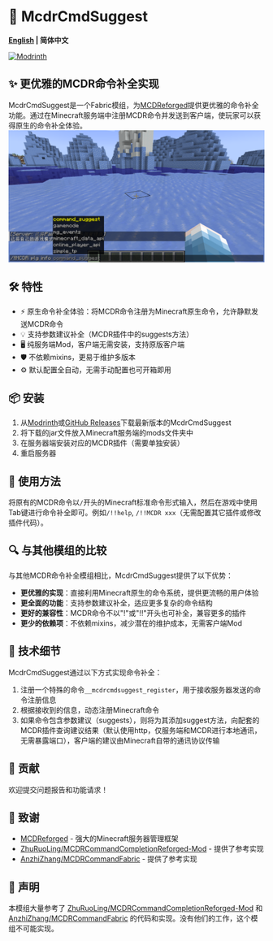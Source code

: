 # 🚀 McdrCmdSuggest

**[English](./README.en.md) | 简体中文**

[![Modrinth](https://img.shields.io/modrinth/v/mcdrcmdsuggest?logo=modrinth&label=Modrinth&color=%2300AF5C)](https://modrinth.com/mod/mcdrcmdsuggest)

## ✨ 更优雅的MCDR命令补全实现

McdrCmdSuggest是一个Fabric模组，为[MCDReforged](https://github.com/Fallen-Breath/MCDReforged)提供更优雅的命令补全功能。通过在Minecraft服务端中注册MCDR命令并发送到客户端，使玩家可以获得原生的命令补全体验。
![1757522576816](image/1757522576816.png)

## 🛠️ 特性

- ⚡ 原生命令补全体验：将MCDR命令注册为Minecraft原生命令，允许静默发送MCDR命令
- 💡 支持参数建议补全（MCDR插件中的suggests方法）
- 🖥️ 纯服务端Mod，客户端无需安装，支持原版客户端
- 🛡️ 不依赖mixins，更易于维护多版本
- ⚙️ 默认配置全自动，无需手动配置也可开箱即用

## 📦 安装

1. 从[Modrinth](https://modrinth.com/mod/mcdrcmdsuggest)或[GitHub Releases](https://github.com/PairZhu/McdrCmdSuggest/releases)下载最新版本的McdrCmdSuggest
2. 将下载的jar文件放入Minecraft服务端的mods文件夹中
3. 在服务器端安装对应的MCDR插件（需要单独安装）
4. 重启服务器

## 📝 使用方法

将原有的MCDR命令以`/`开头的Minecraft标准命令形式输入，然后在游戏中使用Tab键进行命令补全即可。例如`/!!help`, `/!!MCDR xxx`（无需配置其它插件或修改插件代码）。

## 🔍 与其他模组的比较

与其他MCDR命令补全模组相比，McdrCmdSuggest提供了以下优势：

- **更优雅的实现**：直接利用Minecraft原生的命令系统，提供更流畅的用户体验
- **更全面的功能**：支持参数建议补全，适应更多复杂的命令结构
- **更好的兼容性**：MCDR命令不以"!"或"!!"开头也可补全，兼容更多的插件
- **更少的依赖项**：不依赖mixins，减少潜在的维护成本，无需客户端Mod

## 🧩 技术细节

McdrCmdSuggest通过以下方式实现命令补全：

1. 注册一个特殊的命令`__mcdrcmdsuggest_register`，用于接收服务器发送的命令注册信息
2. 根据接收到的信息，动态注册Minecraft命令
3. 如果命令包含参数建议（suggests），则将为其添加suggest方法，向配套的MCDR插件查询建议结果（默认使用http，仅服务端和MCDR进行本地通讯，无需暴露端口），客户端的建议由Minecraft自带的通讯协议传输
 
## 🤝 贡献

欢迎提交问题报告和功能请求！

## 🙏 致谢

- [MCDReforged](https://github.com/Fallen-Breath/MCDReforged) - 强大的Minecraft服务器管理框架
- [ZhuRuoLing/MCDRCommandCompletionReforged-Mod](https://github.com/ZhuRuoLing/MCDRCommandCompletionReforged-Mod) - 提供了参考实现
- [AnzhiZhang/MCDRCommandFabric](https://github.com/AnzhiZhang/MCDRCommandFabric) - 提供了参考实现
  
## 📄 声明

本模组大量参考了 [ZhuRuoLing/MCDRCommandCompletionReforged-Mod](https://github.com/ZhuRuoLing/MCDRCommandCompletionReforged-Mod) 和 [AnzhiZhang/MCDRCommandFabric](https://github.com/AnzhiZhang/MCDRCommandFabric) 的代码和实现。没有他们的工作，这个模组不可能实现。
